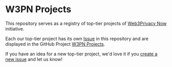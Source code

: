 # W3PN Projects

This repository serves as a registry of top-tier projects of [Web3Privacy Now](https://web3privacy.info/) initiative.

Each our top-tier project has its own [Issue](https://github.com/web3privacy/projects/issues) in this repository and are displayed in the GitHub Project [W3PN Projects](https://github.com/orgs/web3privacy/projects/12).

If you have an idea for a new top-tier project, we'd love it if you [create a new issue](https://github.com/web3privacy/projects/issues/new) and let us know!
